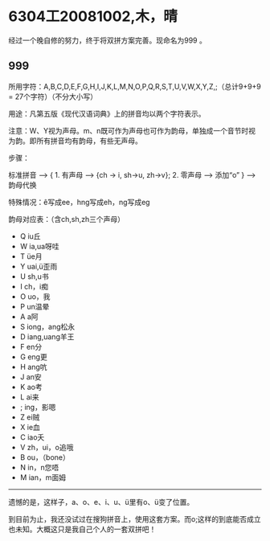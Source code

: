 # 6304工20081002,木，晴

经过一个晚自修的努力，终于将双拼方案完善。现命名为999 。

## 999

所用字符：A,B,C,D,E,F,G,H,I,J,K,L,M,N,O,P,Q,R,S,T,U,V,W,X,Y,Z,;（总计9+9+9 = 27个字符）（不分大小写）

用途：凡第五版《现代汉语词典》上的拼音均以两个字符表示。

注意：W、Y视为声母。m、n既可作为声母也可作为韵母，单独成一个音节时视为韵。即所有拼音均有韵母，有些无声母。

步骤：

标准拼音 --> { 1. 有声母 --> {ch -> i, sh->u, zh->v}; 2. 零声母 --> 添加“o” } --> 韵母代换

特殊情况：ê写成ee，hng写成eh，ng写成eg

韵母对应表：（含ch,sh,zh三个声母）

- Q iu丘
- W ia,ua呀哇
- T üe月
- Y uai,ü歪雨
- U sh,u书
- I ch，i痴
- O uo，我
- P un温晕
- A a阿
- S iong，ang松永
- D iang,uang羊王
- F en分
- G eng更
- H ang吭
- J an安
- K ao考
- L ai来
- ; ing，影嗯
- Z ei贼
- X ie血
- C iao夭
- V zh，ui，o追哦
- B ou，（bone）
- N in，n您唔
- M ian，m面姆

----

遗憾的是，这样子，a、o、e、i、u、ü里有o、ü变了位置。

到目前为止，我还没试过在搜狗拼音上，使用这套方案。而o;这样的到底能否成立也未知。大概这只是我自己个人的一套双拼吧！

